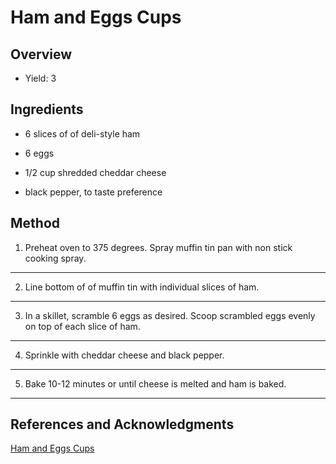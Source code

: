 # Ham and Eggs Cups

## Overview

- Yield: 3

## Ingredients

- 6 slices of of deli-style ham

- 6 eggs

- 1/2 cup shredded cheddar cheese

- black pepper, to taste preference

## Method

1. Preheat oven to 375 degrees. Spray muffin tin pan with non stick cooking spray.
---

2. Line bottom of of muffin tin with individual slices of ham.
---

3. In a skillet, scramble 6 eggs as desired. Scoop scrambled eggs evenly on top of each slice of ham.
---

4. Sprinkle with cheddar cheese and black pepper.
---

5. Bake 10-12 minutes or until cheese is melted and ham is baked.
---

## References and Acknowledgments

[Ham and Eggs Cups](http://recipes-yummy.com/ham-and-eggs-cups/)
